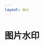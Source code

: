 ```yaml
---
layout: doc
---
```

# 图片水印

<script setup lang="ts">
import VPButton from 'vitepress/dist/client/theme-default/components/VPButton.vue';
import { onMounted } from 'vue';
import { ImageWatermark } from '../../../src';
import imageSrc from '../../public/image.png';

let watermark = null;
let imgDom = null;
onMounted(() => {
  imgDom = document.querySelector('.image');
  watermark = new ImageWatermark({
    content: 'my watermark',
    width: 100,
    height: 100,
    dom: imgDom
  });
});

const handleAddWatermark = () => {
  watermark.create();
};
const handleRemoveWatermark = () => {
  watermark.destroy();
};
</script>
<div>
  <img class="image" :src="imageSrc" >
</div>
<el-space style="margin-top: 10px;">
  <VPButton text="添加水印" @click="handleAddWatermark"></VPButton>
  <VPButton text="删除水印" @click="handleRemoveWatermark"></VPButton>
</el-space>
